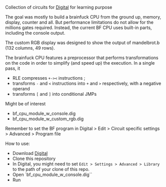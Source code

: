 Collection of circuits for [Digital](https://github.com/hneemann/Digital) for learning purpose

The goal was mostly to build a brainfuck CPU from the ground up, memory, display, counter and all. But performance limitations do not allow for the millions gates required.
Instead, the current BF CPU uses built-in parts, including the console output.

The custom RGB display was designed to show the output of mandelbrot.b (132 columns, 49 rows).

The brainfuck CPU features a preprocessor that performs transformations on the code in order to simplify (and speed up) the execution. In a single pass, it

- RLE compresses `+-><` instructions ;
- transforms `-` and `<` instructions into `+` and `>` respectively, with a negative operand
- transforms `[` and `]` into conditional JMPs

Might be of interest
- bf_cpu_module_w_console.dig
- bf_cpu_module_w_custom_rgb.dig

Remember to set the BF program in Digital > Edit > Circuit specific settings > Advanced > Program file

How to use:
- Download [Digital](https://github.com/hneemann/Digital/releases)
- Clone this repository
- In Digital, you might need to set `Edit > Settings > Advanced > Library` to the path of your clone of this repo.
- Open `bf_cpu_module_w_console.dig``
- Run
